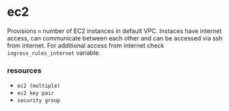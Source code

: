 # ec2
Provisions `n` number of EC2 instances in default VPC. Instaces have internet access, can communicate between each other and can be accessed via ssh from internet. For additional access from internet check `ingress_rules_internet` variable.

### resources
* `ec2 (multiple)`
* `ec2 key pair`
* `security group`